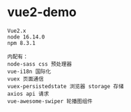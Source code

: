# vue2-demo

    Vue2.x
    node 16.14.0
    npm 8.3.1

    内配有：
    node-sass css 预处理器
    vue-i18n 国际化
    vuex 页面通信
    vuex-persistedstate 浏览器 storage 存储
    axios api 请求
    vue-awesome-swiper 轮播图组件
